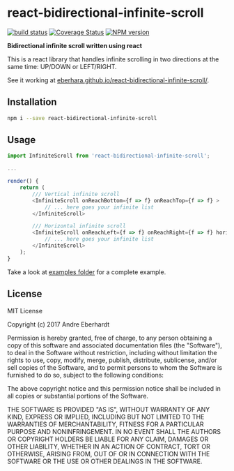 # react-bidirectional-infinite-scroll

[![build status](https://travis-ci.org/eberhara/react-bidirectional-infinite-scroll.svg?branch=master)](https://travis-ci.org/eberhara/react-bidirectional-infinite-scroll)
[![Coverage Status](https://coveralls.io/repos/github/eberhara/react-bidirectional-infinite-scroll/badge.svg?branch=master)](https://coveralls.io/github/eberhara/react-bidirectional-infinite-scroll?branch=master)
[![NPM version](http://img.shields.io/npm/v/react-bidirectional-infinite-scroll.svg)](https://www.npmjs.org/package/react-bidirectional-infinite-scroll)

**Bidirectional infinite scroll written using react**

This is a react library that handles infinite scrolling in two directions at the same time: UP/DOWN or LEFT/RIGHT.

See it working at [eberhara.github.io/react-bidirectional-infinite-scroll/](https://eberhara.github.io/react-bidirectional-infinite-scroll/).


## Installation

```bash
npm i --save react-bidirectional-infinite-scroll
```

## Usage

```javascript
import InfiniteScroll from 'react-bidirectional-infinite-scroll';

...

render() {
	return (
		/// Vertical infinite scroll
		<InfiniteScroll onReachBottom={f => f} onReachTop={f => f} >
			// ... here goes your infinite list
		</InfiniteScroll>

		/// Horizontal infinite scroll
		<InfiniteScroll onReachLeft={f => f} onReachRight={f => f} horizontal>
        	// ... here goes your infinite list
		</InfiniteScroll>
	);
}
```

Take a look at [examples folder](./examples) for a complete example.


## License

MIT License

Copyright (c) 2017 Andre Eberhardt

Permission is hereby granted, free of charge, to any person obtaining a copy
of this software and associated documentation files (the "Software"), to deal
in the Software without restriction, including without limitation the rights
to use, copy, modify, merge, publish, distribute, sublicense, and/or sell
copies of the Software, and to permit persons to whom the Software is
furnished to do so, subject to the following conditions:

The above copyright notice and this permission notice shall be included in all
copies or substantial portions of the Software.

THE SOFTWARE IS PROVIDED "AS IS", WITHOUT WARRANTY OF ANY KIND, EXPRESS OR
IMPLIED, INCLUDING BUT NOT LIMITED TO THE WARRANTIES OF MERCHANTABILITY,
FITNESS FOR A PARTICULAR PURPOSE AND NONINFRINGEMENT. IN NO EVENT SHALL THE
AUTHORS OR COPYRIGHT HOLDERS BE LIABLE FOR ANY CLAIM, DAMAGES OR OTHER
LIABILITY, WHETHER IN AN ACTION OF CONTRACT, TORT OR OTHERWISE, ARISING FROM,
OUT OF OR IN CONNECTION WITH THE SOFTWARE OR THE USE OR OTHER DEALINGS IN THE
SOFTWARE.
